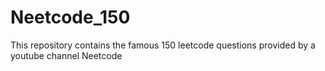 # Neetcode_150
This repository contains the famous 150 leetcode questions provided by a youtube channel Neetcode
